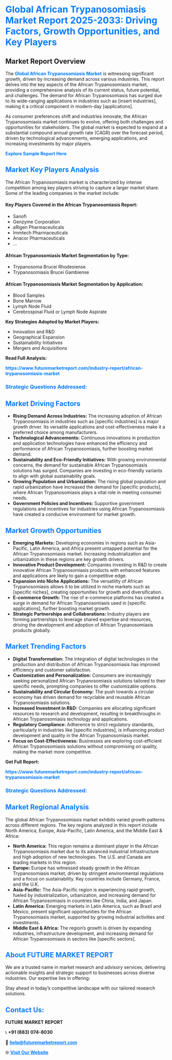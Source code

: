 <h1 style="color: #007BFF;">Global African Trypanosomiasis Market Report 2025-2033: Driving Factors, Growth Opportunities, and Key Players</h1>

<section id="overview">
<h2>Market Report Overview</h2>
<p>The <a href="https://www.futuremarketreport.com/industry-report/african-trypanosomiasis-market" style="color: #007BFF; text-decoration: none;"><strong>Global African Trypanosomiasis Market</strong></a> is witnessing significant growth, driven by increasing demand across various industries. This report delves into the key aspects of the African Trypanosomiasis market, providing a comprehensive analysis of its current status, future potential, and challenges. The demand for African Trypanosomiasis has surged due to its wide-ranging applications in industries such as [insert industries], making it a critical component in modern-day [applications].</p>
<p>As consumer preferences shift and industries innovate, the African Trypanosomiasis market continues to evolve, offering both challenges and opportunities for stakeholders. The global market is expected to expand at a substantial compound annual growth rate (CAGR) over the forecast period, driven by technological advancements, emerging applications, and increasing investments by major players.</p>
</section>

<section id="overview">
<p><a href="https://www.futuremarketreport.com/request-sample/reportId=100930" style="color: #007BFF; text-decoration: none;"><strong>Explore Sample Report Here</strong></a></p>
</section>

<section id="key-players">
<h2 style="color: #007BFF;">Market Key Players Analysis</h2>
<p>The African Trypanosomiasis market is characterized by intense competition among key players striving to capture a larger market share. Some of the leading companies in the market include:</p>
<h4>Key Players Covered in the African Trypanosomiasis Report:</h4>
<ul><li>Sanofi</li><li>Genzyme Corporation</li><li>aRigen Pharmaceuticals</li><li>Immtech Pharmaceuticals</li><li>Anacor Pharmaceuticals</li><li>...</li></ul>
<h4>African Trypanosomiasis Market Segmentation by Type:</h4>
<ul><li>Trypanosoma Brucei Rhodesiense</li><li>Trypanosomiasis Brucei Gambiense</li></ul>

<h4>African Trypanosomiasis Market Segmentation by Application:</h4>
<ul><li>Blood Samples</li><li>Bone Marrow</li><li>Lymph Node Fluid</li><li>Cerebrospinal Fluid or Lymph Node Aspirate</li></ul>
<p><strong>Key Strategies Adopted by Market Players:</strong></p>
<ul>
<li>Innovation and R&D</li>
<li>Geographical Expansion</li>
<li>Sustainability Initiatives</li>
<li>Mergers and Acquisitions</li>
</ul>
</section>

<section>
<p><strong>Read Full Analysis: </strong></p><a href="https://www.futuremarketreport.com/industry-report/african-trypanosomiasis-market" style="color: #007BFF; text-decoration: none;"><strong>https://www.futuremarketreport.com/industry-report/african-trypanosomiasis-market</strong></a>
<h3 style="color: #007BFF;">Strategic Questions Addressed:</h3>
</section>

<section id="driving-factors">
<h2 style="color: #007BFF;">Market Driving Factors</h2>
<ul>
<li><strong>Rising Demand Across Industries:</strong> The increasing adoption of African Trypanosomiasis in industries such as [specific industries] is a major growth driver. Its versatile applications and cost-effectiveness make it a preferred choice among manufacturers.</li>
<li><strong>Technological Advancements:</strong> Continuous innovations in production and application technologies have enhanced the efficiency and performance of African Trypanosomiasis, further boosting market demand.</li>
<li><strong>Sustainability and Eco-Friendly Initiatives:</strong> With growing environmental concerns, the demand for sustainable African Trypanosomiasis solutions has surged. Companies are investing in eco-friendly variants to align with global sustainability goals.</li>
<li><strong>Growing Population and Urbanization:</strong> The rising global population and rapid urbanization have increased the demand for [specific products], where African Trypanosomiasis plays a vital role in meeting consumer needs.</li>
<li><strong>Government Policies and Incentives:</strong> Supportive government regulations and incentives for industries using African Trypanosomiasis have created a conducive environment for market growth.</li>
</ul>
</section>

<section id="growth-opportunities">
<h2 style="color: #007BFF;">Market Growth Opportunities</h2>
<ul>
<li><strong>Emerging Markets:</strong> Developing economies in regions such as Asia-Pacific, Latin America, and Africa present untapped potential for the African Trypanosomiasis market. Increasing industrialization and urbanization in these regions are key growth drivers.</li>
<li><strong>Innovative Product Development:</strong> Companies investing in R&D to create innovative African Trypanosomiasis products with enhanced features and applications are likely to gain a competitive edge.</li>
<li><strong>Expansion into Niche Applications:</strong> The versatility of African Trypanosomiasis allows it to be utilized in niche markets such as [specific niches], creating opportunities for growth and diversification.</li>
<li><strong>E-commerce Growth:</strong> The rise of e-commerce platforms has created a surge in demand for African Trypanosomiasis used in [specific applications], further boosting market growth.</li>
<li><strong>Strategic Partnerships and Collaborations:</strong> Industry players are forming partnerships to leverage shared expertise and resources, driving the development and adoption of African Trypanosomiasis products globally.</li>
</ul>
</section>

<section id="trending-factors">
<h2 style="color: #007BFF;">Market Trending Factors</h2>
<ul>
<li><strong>Digital Transformation:</strong> The integration of digital technologies in the production and distribution of African Trypanosomiasis has improved efficiency and customer satisfaction.</li>
<li><strong>Customization and Personalization:</strong> Consumers are increasingly seeking personalized African Trypanosomiasis solutions tailored to their specific needs, prompting companies to offer customizable options.</li>
<li><strong>Sustainability and Circular Economy:</strong> The push towards a circular economy has driven demand for recyclable and reusable African Trypanosomiasis solutions.</li>
<li><strong>Increased Investment in R&D:</strong> Companies are allocating significant resources to research and development, resulting in breakthroughs in African Trypanosomiasis technology and applications.</li>
<li><strong>Regulatory Compliance:</strong> Adherence to strict regulatory standards, particularly in industries like [specific industries], is influencing product development and quality in the African Trypanosomiasis market.</li>
<li><strong>Focus on Cost-Effectiveness:</strong> Businesses are exploring cost-efficient African Trypanosomiasis solutions without compromising on quality, making the market more competitive.</li>
</ul>
</section>

<section>
<p><strong>Get Full Report: </strong></p><a href="https://www.futuremarketreport.com/industry-report/african-trypanosomiasis-market" style="color: #007BFF; text-decoration: none;"><strong>https://www.futuremarketreport.com/industry-report/african-trypanosomiasis-market</strong></a>
<h3 style="color: #007BFF;">Strategic Questions Addressed:</h3>
</section>


<section id="regional-analysis">
<h2 style="color: #007BFF;">Market Regional Analysis</h2>
<p>The global African Trypanosomiasis market exhibits varied growth patterns across different regions. The key regions analyzed in this report include North America, Europe, Asia-Pacific, Latin America, and the Middle East & Africa:</p>
<ul>
<li><strong>North America:</strong> This region remains a dominant player in the African Trypanosomiasis market due to its advanced industrial infrastructure and high adoption of new technologies. The U.S. and Canada are leading markets in this region.</li>
<li><strong>Europe:</strong> Europe has witnessed steady growth in the African Trypanosomiasis market, driven by stringent environmental regulations and a focus on sustainability. Key countries include Germany, France, and the U.K.</li>
<li><strong>Asia-Pacific:</strong> The Asia-Pacific region is experiencing rapid growth, fueled by industrialization, urbanization, and increasing demand for African Trypanosomiasis in countries like China, India, and Japan.</li>
<li><strong>Latin America:</strong> Emerging markets in Latin America, such as Brazil and Mexico, present significant opportunities for the African Trypanosomiasis market, supported by growing industrial activities and investments.</li>
<li><strong>Middle East & Africa:</strong> The region’s growth is driven by expanding industries, infrastructure development, and increasing demand for African Trypanosomiasis in sectors like [specific sectors].</li>
</ul>
</section>

<footer>
<h2 style="color: #007BFF;">About FUTURE MARKET REPORT</h2>
<p>We are a trusted name in market research and advisory services, delivering actionable insights and strategic support to businesses across diverse industries. Our expertise lies in offering:</p>

<p>Stay ahead in today’s competitive landscape with our tailored research solutions.</p>

<h2 style="color: #007BFF;">Contact Us:</h2>
<p><strong>FUTURE MARKET REPORT</strong></p>
<p>📞 <strong>+91 (883) 074-8030</strong></p>
<p>📧 <strong><a href="mailto:help@futuremarketreport.com" style="color: #007BFF;">help@futuremarketreport.com</a></strong></p>
<p>🌐 <strong><a href="https://www.futuremarketreport.com/" style="color: #007BFF;">Visit Our Website</a></strong></p>
</footer>